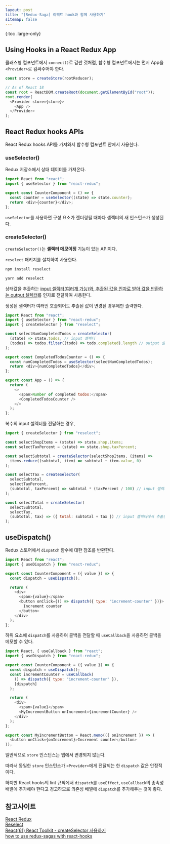 ```yaml
---
layout: post
title: "[Redux-Saga] 리액트 hook과 함께 사용하기"
sitemap: false
---
```


{:toc .large-only}

## Using Hooks in a React Redux App

클래스형 컴포넌트에서 `connect()`로 감싼 것처럼, 함수형 컴포넌트에서는 먼저 App을 `<Provider>`로 감싸주어야 한다.

```js
const store = createStore(rootReducer);

// As of React 18
const root = ReactDOM.createRoot(document.getElementById("root"));
root.render(
  <Provider store={store}>
    <App />
  </Provider>
);
```

## React Redux hooks APIs

React Redux hooks API를 가져와서 함수형 컴포넌트 안에서 사용한다.

### useSelector()

Redux 저장소에서 상태 데이터를 가져온다.

```js
import React from "react";
import { useSelector } from "react-redux";

export const CounterComponent = () => {
  const counter = useSelector((state) => state.counter);
  return <div>{counter}</div>;
};
```

`useSelector`를 사용하면 구성 요소가 렌더링될 때마다 셀렉터의 새 인스턴스가 생성된다.

### createSelector()

`createSelector()`는 **셀렉터 메모이징** 기능이 있는 API이다.

`reselect` 패키지를 설치하여 사용한다.

```bash
npm install reselect

yarn add reselect
```

상태값을 추출하는 <u>input 셀렉터(여러개 가능)와, 추출된 값을 인자로 받아 값을 반환하는 output 셀렉터</u>를 인자로 전달하여 사용한다.

생성된 셀렉터가 여러번 호출되어도 추출된 값이 변경된 경우에만 출력한다.

```js
import React from "react";
import { useSelector } from "react-redux";
import { createSelector } from "reselect";

const selectNumCompletedTodos = createSelector(
  (state) => state.todos, // input 셀렉터
  (todos) => todos.filter((todo) => todo.completed).length // output 셀렉터
);

export const CompletedTodosCounter = () => {
  const numCompletedTodos = useSelector(selectNumCompletedTodos);
  return <div>{numCompletedTodos}</div>;
};

export const App = () => {
  return (
    <>
      <span>Number of completed todos:</span>
      <CompletedTodosCounter />
    </>
  );
};
```

복수의 input 셀렉터를 전달하는 경우,

```js
import { createSelector } from "reselect";

const selectShopItems = (state) => state.shop.items;
const selectTaxPercent = (state) => state.shop.taxPercent;

const selectSubtotal = createSelector(selectShopItems, (items) =>
  items.reduce((subtotal, item) => subtotal + item.value, 0)
);

const selectTax = createSelector(
  selectSubtotal,
  selectTaxPercent,
  (subtotal, taxPercent) => subtotal * (taxPercent / 100) // input 셀렉터에서 추출한 state를 인자로 사용
);

const selectTotal = createSelector(
  selectSubtotal,
  selectTax,
  (subtotal, tax) => ({ total: subtotal + tax }) // input 셀렉터에서 추출한 state를 인자로 사용
);
```

## useDispatch()

Redux 스토어에서 `dispatch` 함수에 대한 참조를 반환한다.

```js
import React from "react";
import { useDispatch } from "react-redux";

export const CounterComponent = ({ value }) => {
  const dispatch = useDispatch();

  return (
    <div>
      <span>{value}</span>
      <button onClick={() => dispatch({ type: "increment-counter" })}>
        Increment counter
      </button>
    </div>
  );
};
```

하위 요소에 `dispatch`를 사용하여 콜백을 전달할 때 `useCallback`을 사용하면 콜백을 메모할 수 있다.

```js
import React, { useCallback } from "react";
import { useDispatch } from "react-redux";

export const CounterComponent = ({ value }) => {
  const dispatch = useDispatch();
  const incrementCounter = useCallback(
    () => dispatch({ type: "increment-counter" }),
    [dispatch]
  );

  return (
    <div>
      <span>{value}</span>
      <MyIncrementButton onIncrement={incrementCounter} />
    </div>
  );
};

export const MyIncrementButton = React.memo(({ onIncrement }) => (
  <button onClick={onIncrement}>Increment counter</button>
));
```

일반적으로 `store` 인스턴스는 앱에서 변경되지 않는다.

따라서 동일한 `store` 인스턴스가 `<Provider>`에게 전달되는 한 `dispatch` 값은 안정적이다.

하지만 React hooks의 lint 규칙에서 `dispatch`를 `useEffect`, `useCallback`의 종속성 배열에 추가해야 한다고 경고하므로 의존성 배열에 `dispatch`를 추가해주는 것이 좋다.

## 참고사이트

[React Redux​](https://react-redux.js.org/api/hooks#using-hooks-in-a-react-redux-app)<br/>
[Reselect​](https://github.com/reduxjs/reselect)<br/>
[React(61) React Toolkit - createSelector 사용하기](https://devbirdfeet.tistory.com/189)<br/>
[how to use redux-sagas with react-hooks](https://stackoverflow.com/questions/57781631/how-to-use-redux-sagas-with-react-hooks/57781632#57781632)
